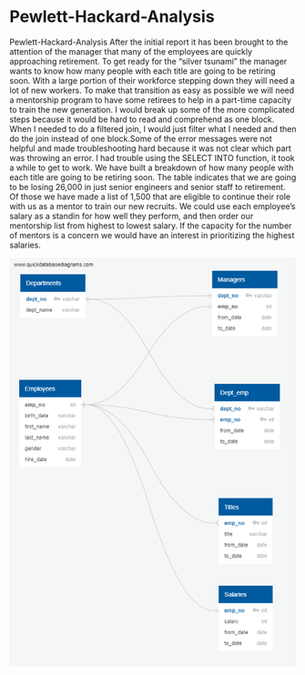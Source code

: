 # Pewlett-Hackard-Analysis
Pewlett-Hackard-Analysis
  After the initial report it has been brought to the attention of the manager that many of the employees are quickly approaching retirement. To get ready for the “silver tsunami” the manager wants to know how many people with each title are going to be retiring soon. With a large portion of their workforce stepping down they will need a lot of new workers. To make that transition as easy as possible we will need a mentorship program to have some retirees to help in a part-time capacity to train the new generation.
	I would break up some of the more complicated steps because it would be hard to read and comprehend as one block. When I needed to do a filtered join, I would just filter what I needed and then do the join instead of one block.Some of the error messages were not helpful and made troubleshooting hard because it was not clear which part was throwing an error. I had trouble using the SELECT INTO function, it took a while to get to work. 
	We have built a breakdown of how many people with each title are going to be retiring soon. The table indicates that we are going to be losing 26,000 in just senior engineers and senior staff to retirement. Of those we have made a list of 1,500 that are eligible to continue their role with us as a mentor to train our new recruits. We could use each employee’s salary as a standin for how well they perform, and then order our mentorship list from highest to lowest salary. If the capacity for the number of mentors is a concern we would have an interest in prioritizing the highest salaries.
	
![](Data/EmployeeDB.png)

